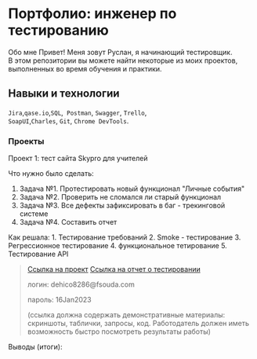 # Портфолио: инженер по тестированию
Обо мне 
Привет! Меня зовут Руслан, я начинающий тестировщик. <br>
В этом репозитории вы можете найти некоторые из моих проектов, выполненных во время обучения и практики.
<br>
## Навыки и технологии
``Jira``,``qase.io``,``SQL``,`` Postman``, ``Swagger``, ``Trello``, <br>
``SoapUI``,``Charles``, ``Git``, ``Chrome DevTools``.
### Проекты
<p> Проект 1: тест сайта Skypro для учителей
<p>Что нужно было сделать:<p>
<ol>
  <li>Задача №1. Протестировать новый функционал "Личные события"</li>
  <li>Задача №2. Проверить не сломался ли старый функционал</li>
  <li>Задача №3. Все дефекты зафиксировать в баг - трекинговой системе</li>
  <li>Задача №4. Составить отчет</li>
</ol>
<p>Как решала: 
1. Тестирование требований
2. Smoke - тестирование
3. Регрессионное тестирование
4. функциональное тетирование
5. Тестирование API<p>

> <a href="https://testqa35.atlassian.net/wiki/spaces/MP/pages/33272/EX1+1](https://ruslan-salikhov.atlassian.net/wiki/spaces/~63a89326082abdd71bb4a792/pages/2424833/1+2)">Ссылка на проект</a>
> <a href="https://ruslan-salikhov.atlassian.net/wiki/spaces/~63a89326082abdd71bb4a792/pages/5308417">Ссылка на отчет о тестировании</a>
> <p> логин: dehico8286@fsouda.com </p>
> <p> пароль: 16Jan2023 </p>
> (ссылка должна содержать демонстративные материалы: скриншоты, таблички, запросы, код. Работодатель должен иметь возможность быстро посмотреть результаты работы)

 <p>Выводы (итоги):<p>
<ol>
